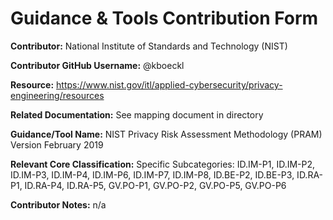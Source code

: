 # Guidance & Tools Contribution Form

**Contributor:** National Institute of Standards and Technology (NIST)

**Contributor GitHub Username:** @kboeckl

**Resource:** https://www.nist.gov/itl/applied-cybersecurity/privacy-engineering/resources

**Related Documentation:** See mapping document in directory

**Guidance/Tool Name:** NIST Privacy Risk Assessment Methodology (PRAM) Version February 2019

**Relevant Core Classification:** Specific Subcategories: ID.IM-P1, ID.IM-P2, ID.IM-P3, ID.IM-P4, ID.IM-P6, ID.IM-P7, ID.IM-P8, ID.BE-P2, ID.BE-P3, ID.RA-P1, ID.RA-P4, ID.RA-P5, GV.PO-P1, GV.PO-P2, GV.PO-P5, GV.PO-P6

**Contributor Notes:** n/a
